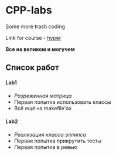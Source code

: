 # CPP-labs
Some more trash coding

Link for course - [hyper](https://hyper.mephi.ru)

**Все на великом и могучем**

## Список работ
#### Lab1   [<task>](https://github.com/ThePigeonKing/CPP-labs/blob/main/TASKS/LAB1_TASK.md)
- *Разреженная матрица*
- Первая попытка использовать классы
- Всё ещё на makefile'ах

#### Lab2   [<task>](https://github.com/ThePigeonKing/CPP-labs/blob/main/TASKS/LAB2_TASK.md)
- *Реализация класса эллипса*
- Первая попытка прикрутить тесты
- Первая попытка в ревью
